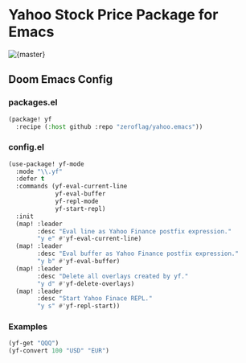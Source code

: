 # Yahoo Stock Price Package for Emacs

![{master}](https://github.com/zeroflag/yahoo.emacs/actions/workflows/ci.yml/badge.svg)

## Doom Emacs Config

### packages.el

```lisp
(package! yf
  :recipe (:host github :repo "zeroflag/yahoo.emacs"))
```

### config.el

```lisp
(use-package! yf-mode
  :mode "\\.yf"
  :defer t
  :commands (yf-eval-current-line
             yf-eval-buffer
             yf-repl-mode
             yf-start-repl)
  :init
  (map! :leader
        :desc "Eval line as Yahoo Finance postfix expression."
        "y e" #'yf-eval-current-line)
  (map! :leader
        :desc "Eval buffer as Yahoo Finance postfix expression."
        "y b" #'yf-eval-buffer)
  (map! :leader
        :desc "Delete all overlays created by yf."
        "y d" #'yf-delete-overlays)
  (map! :leader
        :desc "Start Yahoo Finace REPL."
        "y s" #'yf-repl-start))
```

### Examples

```lisp
(yf-get "QQQ")
(yf-convert 100 "USD" "EUR")
```
